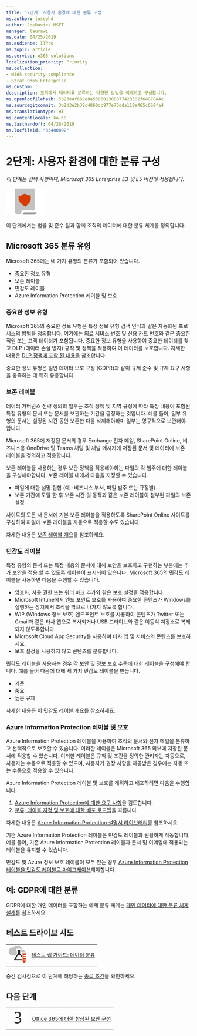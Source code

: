 ```yaml
---
title: '2단계: 사용자 환경에 대한 분류 구성'
ms.author: josephd
author: JoeDavies-MSFT
manager: laurawi
ms.date: 04/25/2019
ms.audience: ITPro
ms.topic: article
ms.service: o365-solutions
localization_priority: Priority
ms.collection:
- M365-security-compliance
- Strat_O365_Enterprise
ms.custom: ''
description: 조직에서 데이터를 분류하는 다양한 방법을 이해하고 구성합니다.
ms.openlocfilehash: 5323e4f682e8a530601308877423502f64878a4c
ms.sourcegitcommit: 3b2d3e2b38c4860db977e73dda119a465c669fa4
ms.translationtype: HT
ms.contentlocale: ko-KR
ms.lasthandoff: 04/28/2019
ms.locfileid: "33400092"
---
```

# <a name="step-2-configure-classification-for-your-environment"></a>2단계: 사용자 환경에 대한 분류 구성

*이 단계는 선택 사항이며, Microsoft 365 Enterprise E3 및 E5 버전에 적용됩니다.*

![](./media/deploy-foundation-infrastructure/infoprotection_icon-small.png)

이 단계에서는 법률 및 준수 팀과 함께 조직의 데이터에 대한 분류 체계를 정의합니다.

## <a name="microsoft-365-classification-types"></a>Microsoft 365 분류 유형

Microsoft 365에는 네 가지 유형의 분류가 포함되어 있습니다.

- 중요한 정보 유형
- 보존 레이블
- 민감도 레이블
- Azure Information Protection 레이블 및 보호

### <a name="sensitive-information-types"></a>중요한 정보 유형

Microsoft 365의 중요한 정보 유형은 특정 정보 유형 검색 인식과 같은 자동화된 프로세스의 방법을 정의합니다. 여기에는 의료 서비스 번호 및 신용 카드 번호와 같은 중요한 직원 또는 고객 데이터가 포함됩니다. 중요한 정보 유형을 사용하여 중요한 데이터를 찾고 DLP (데이터 손실 방지) 규칙 및 정책을 적용하여 이 데이터를 보호합니다. 자세한 내용은 [DLP 정책에 포함 된 내용을](https://docs.microsoft.com/office365/securitycompliance/data-loss-prevention-policies#what-a-dlp-policy-contains) 참조합니다. 

중요한 정보 유형은 일반 데이터 보호 규정 (GDPR)과 같이 규제 준수 및 규제 요구 사항을 충족하는 데 특히 유용합니다.

### <a name="retention-labels"></a>보존 레이블

데이터 거버넌스 전략 정의의 일부는 조직 정책 및 지역 규정에 따라 특정 내용이 포함된 특정 유형의 문서 또는 문서를 보관하는 기간을 결정하는 것입니다. 예를 들어, 일부 유형의 문서는 설정된 시간 동안 보존한 다음 삭제해야하며 일부는 영구적으로 보관해야 합니다.

Microsoft 365에 저장된 문서의 경우 Exchange 전자 메일, SharePoint Online, 비즈니스용 OneDrive 및 Teams 채팅 및 채널 메시지에 저장된 문서 및 데이터에 보존 레이블을 정의하고 적용합니다. 

보존 레이블을 사용하는 경우 보관 정책을 적용해야하는 파일의 각 범주에 대한 레이블을 구성해야합니다. 보존 레이블 내에서 다음을 지정할 수 있습니다.

- 파일에 대한 설명 집합 (예 : 비즈니스 부서, 파일 범주 또는 규정별).
- 보존 기간에 도달 한 후 보존 시간 및 동작과 같은 보존 레이블이 첨부된 파일의 보존 설정.

사이트의 모든 새 문서에 기본 보존 레이블을 적용하도록 SharePoint Online 사이트를 구성하여 파일에 보존 레이블을 자동으로 적용할 수도 있습니다. 

자세한 내용은 [보존 레이블 개요](https://docs.microsoft.com/office365/securitycompliance/labels)를 참조하세요.

### <a name="sensitivity-labels"></a>민감도 레이블

특정 유형의 문서 또는 특정 내용의 문서에 대해 보안을 보호하고 구현하는 부분에는 추가 보안을 적용 할 수 있도록 레이블이 표시되어 있습니다. Microsoft 365의 민감도 레이블을 사용하면 다음을 수행할 수 있습니다.

- 암호화, 사용 권한 또는 워터 마크 추가와 같은 보호 설정을 적용합니다.
- Microsoft Intune에서 엔드 포인트 보호를 사용하여 중요한 콘텐츠가 Windows를 실행하는 장치에서 조직을 밖으로 나가지 않도록 합니다. 
- WIP (Windows 정보 보호) 엔드포인트 보호를 사용하여 콘텐츠가 Twitter 또는 Gmail과 같은 타사 앱으로 복사되거나 USB 드라이브와 같은 이동식 저장소로 복제되지 않도록합니다.
- Microsoft Cloud App Security를 사용하여 타사 앱 및 서비스의 콘텐츠를 보호하세요. 
- 보호 설정을 사용하지 않고 콘텐츠를 분류합니다.

민감도 레이블을 사용하는 경우 각 보안 및 정보 보호 수준에 대한 레이블을 구성해야 합니다. 예를 들어 다음에 대해 세 가지 민감도 레이블을 만듭니다.

- 기준
- 중요
- 높은 규제

자세한 내용은 이 [민감도 레이블 개요](https://docs.microsoft.com/office365/securitycompliance/sensitivity-labels)를 참조하세요.

### <a name="azure-information-protection-labels-and-protection"></a>Azure Information Protection 레이블 및 보호

Azure Information Protection 레이블을 사용하여 조직의 문서와 전자 메일을 분류하고 선택적으로 보호할 수 있습니다. 이러한 레이블은 Microsoft 365 외부에 저장된 문서에 적용할 수 있습니다. 이러한 레이블은 규칙 및 조건을 정의한 관리자는 자동으로, 사용자는 수동으로 적용할 수 있으며, 사용자가 권장 사항을 제공받은 경우에는 자동 또는 수동으로 적용할 수 있습니다.

Azure Information Protection 레이블 및 보호를 계획하고 배포하려면 다음을 수행합니다.

1. [Azure Information Protection에 대한 요구 사항](https://docs.microsoft.com/information-protection/get-started/requirements)을 검토합니다.
2. [분류, 레이블 지정 및 보호에 대한 배포 로드맵](https://docs.microsoft.com/information-protection/plan-design/deployment-roadmap#deployment-roadmap-for-classification-labeling-and-protection)을 따릅니다.

자세한 내용은 [Azure Information Protection 설명서 라이브러리](https://docs.microsoft.com/information-protection/)를 참조하세요.

기존 Azure Information Protection 레이블은 민감도 레이블과 원활하게 작동합니다. 예를 들어, 기존 Azure Information Protection 레이블과 문서 및 이메일에 적용되는 레이블을 유지할 수 있습니다.

민감도 및 Azure 정보 보호 레이블이 모두 있는 경우 [Azure Information Protection 레이블을 민감도 레이블로 마이그레이션](https://docs.microsoft.com/office365/securitycompliance/sensitivity-labels#how-sensitivity-labels-work-with-existing-azure-information-protection-labels)해야합니다.

## <a name="example-classification-for-gdpr"></a>예: GDPR에 대한 분류

GDPR에 대한 개인 데이터를 포함하는 예제 분류 체계는 [개인 데이터에 대한 분류 체계 설계](https://docs.microsoft.com/office365/enterprise/architect-a-classification-schema-for-personal-data)를 참조하세요.

## <a name="take-it-for-a-test-drive"></a>테스트 드라이브 시도

|||
|:-------|:-----|
|![Microsoft 클라우드의 테스트 랩 가이드](media/m365-enterprise-test-lab-guides/cloud-tlg-icon-small.png)| [테스트 랩 가이드: 데이터 분류](data-classification-microsoft-365-enterprise-dev-test-environment.md) |
|||

중간 검사점으로 이 단계에 해당하는 [종료 조건](infoprotect-exit-criteria.md#crit-infoprotect-step2)을 확인하세요.

## <a name="next-step"></a>다음 단계

|||
|:-------|:-----|
|![](./media/stepnumbers/Step3.png)|[Office 365에 대한 향상된 보안 구성](infoprotect-configure-increased-security-office-365.md)|

